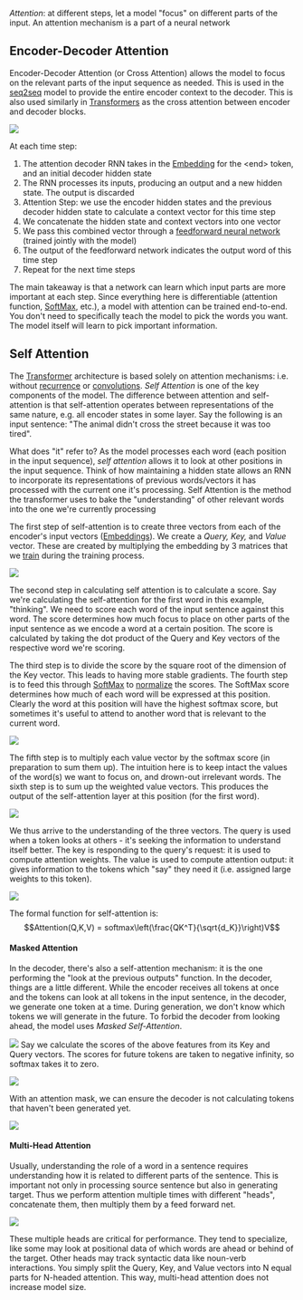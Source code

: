 
*Attention*: at different steps, let a model "focus" on different parts of the input. An attention mechanism is a part of a neural network

## Encoder-Decoder Attention

Encoder-Decoder Attention (or Cross Attention) allows the model to focus on the relevant parts of the input sequence as needed. This is used in the [seq2seq](Recurrent%20Neural%20Net.md) model to provide the entire encoder context to the decoder. This is also used similarly in [Transformers](Transformers.md) as the cross attention between encoder and decoder blocks.

![](../../Attachments/Pasted%20image%2020230308235908.png)

At each time step:
1. The attention decoder RNN takes in the [Embedding](Embeddings.md) for the \<end\> token, and an initial decoder hidden state
2. The RNN processes its inputs, producing an output and a new hidden state. The output is discarded
3. Attention Step: we use the encoder hidden states and the previous decoder hidden state to calculate a context vector for this time step
4. We concatenate the hidden state and context vectors into one vector
5. We pass this combined vector through a [feedforward neural network](Neural%20Networks.md) (trained jointly with the model)
6. The output of the feedforward network indicates the output word of this time step
7. Repeat for the next time steps

The main takeaway is that a network can learn which input parts are more important at each step. Since everything here is differentiable (attention function, [SoftMax](Activation%20Functions.md), etc.), a model with attention can be trained end-to-end. You don't need to specifically teach the model to pick the words you want. The model itself will learn to pick important information.
 
## Self Attention

The [Transformer](Transformers.md) architecture is based solely on attention mechanisms: i.e. without [recurrence](Recurrent%20Neural%20Net.md) or [convolutions](Convolutional%20Neural%20Net.md). *Self Attention* is one of the key components of the model. The difference between attention and self-attention is that self-attention operates between representations of the same nature, e.g. all encoder states in some layer. Say the following is an input sentence: "The animal didn't cross the street because it was too tired".

What does "it" refer to? As the model processes each word (each position in the input sequence), *self attention* allows it to look at other positions in the input sequence. Think of how maintaining a hidden state allows an RNN to incorporate its representations of previous words/vectors it has processed with the current one it's processing. Self Attention is the method the transformer uses to bake the "understanding" of other relevant words into the one we're currently processing

The first step of self-attention is to create three vectors from each of the encoder's input vectors ([Embeddings](Embeddings.md)). We create a *Query, Key,* and *Value* vector. These are created by multiplying the embedding by 3 matrices that we [train](Optimizers.md) during the training process.

![](../../Attachments/Pasted%20image%2020230309001943.png)

The second step in calculating self attention is to calculate a score. Say we're calculating the self-attention for the first word in this example, "thinking". We need to score each word of the input sentence against this word. The score determines how much focus to place on other parts of the input sentence as we encode a word at a certain position. The score is calculated by taking the dot product of the Query and Key vectors of the respective word we're scoring.

The third step is to divide the score by the square root of the dimension of the Key vector. This leads to having more stable gradients. The fourth step is to feed this through [SoftMax](Activation%20Functions.md) to [normalize](../Scaling.md)  the scores. The SoftMax score determines how much of each word will be expressed at this position. Clearly the word at this position will have the highest softmax score, but sometimes it's useful to attend to another word that is relevant to the current word.

![](../../Attachments/Pasted%20image%2020230309002458.png)

The fifth step is to multiply each value vector by the softmax score (in preparation to sum them up). The intuition here is to keep intact the values of the word(s) we want to focus on, and drown-out irrelevant words. The sixth step is to sum up the weighted value vectors. This produces the output of the self-attention layer at this position (for the first word).

![](../../Attachments/Pasted%20image%2020230309002728.png)

We thus arrive to the understanding of the three vectors. The query is used when a token looks at others - it's seeking the information to understand itself better. The key is responding to the query's request: it is used to compute attention weights. The value is used to compute attention output: it gives information to the tokens which "say" they need it (i.e. assigned large weights to this token).

![](../../Attachments/Pasted%20image%2020230309002951.png)

The formal function for self-attention is:
$$Attention(Q,K,V) = softmax\left(\frac{QK^T}{\sqrt{d_K}}\right)V$$

#### Masked Attention

In the decoder, there's also a self-attention mechanism: it is the one performing the "look at the previous outputs" function. In the decoder, things are a little different. While the encoder receives all tokens at once and the tokens can look at all tokens in the input sentence, in the decoder, we generate one token at a time. During generation, we don't know which tokens we will generate in the future. To forbid the decoder from looking ahead, the model uses *Masked Self-Attention*. 

![](../../Attachments/Pasted%20image%2020230309003818.png)
Say we calculate the scores of the above features from its Key and Query vectors. The scores for future tokens are taken to negative infinity, so softmax takes it to zero.

![](../../Attachments/Pasted%20image%2020230309003849.png)

With an attention mask, we can ensure the decoder is not calculating tokens that haven't been generated yet.

![](../../Attachments/Pasted%20image%2020230309004659.png)

#### Multi-Head Attention

Usually, understanding the role of a word in a sentence requires understanding how it is related to different parts of the sentence. This is important not only in processing source sentence but also in generating target. Thus we perform attention multiple times with different "heads", concatenate them, then multiply them by a feed forward net.

![](../../Attachments/Pasted%20image%2020230309004345.png)

These multiple heads are critical for performance. They tend to specialize, like some may look at positional data of which words are ahead or behind of the target. Other heads may track syntactic data like noun-verb interactions. You simply split the Query, Key, and Value vectors into N equal parts for N-headed attention. This way, multi-head attention does not increase model size.